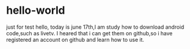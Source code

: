 # hello-world
just for test
hello,
today is june 17th,I am study how to download android code,such as livetv. I heared that i can get them on github,so i have registered an account on github and learn how to use it.
